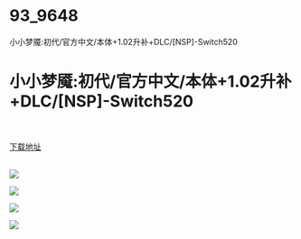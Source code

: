 # 93_9648
小小梦魇:初代/官方中文/本体+1.02升补+DLC/[NSP]-Switch520
# 小小梦魇:初代/官方中文/本体+1.02升补+DLC/[NSP]-Switch520
 <br/></br>
[下载地址](https://www.switch520.cc/article/9648 "下载地址")
<br/></br>

<p><span style="color: #ffffff;"><strong><img src="https://www.switch520.cc/muke_img/upload_art_editor_20210210-1_73c51b1b7314cef6d83602665654aa17.jpg"></strong></span></p>
<p><span style="color: #ffffff;"><strong><img src="https://www.switch520.cc/muke_img/upload_art_editor_20210210-1_5923f3bdd744f0967ab8edbf4ae83ed4.jpg"></strong></span></p>
<p><span style="color: #ffffff;"><strong><img src="https://www.switch520.cc/muke_img/upload_art_editor_20210210-1_fa687d41d68b72ec0c8a607e0dcf7cf1.jpg"></strong></span></p>
<p><span style="color: #ffffff;"><strong><img src="https://www.switch520.cc/muke_img/upload_art_editor_20210210-1_ac979b42eb421d19be61dd39cd0f2dce.jpg">&nbsp;</strong></span></p>
<p><span style="color: #ffffff;"><strong>&nbsp;</strong></span></p>
